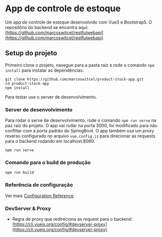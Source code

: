 # App de controle de estoque

Um app de controle de estoque desenvolvido com Vue3 e Bootstrap5.
O repositório do backend se encontra aqui: [https://github.com/marcoswitcel/restfulwebapi](https://github.com/marcoswitcel/restfulwebapi)

## Setup do projeto

Primeiro clone o projeto, navegue para a pasta raíz e rode o comando `npm install` para instalar as dependências.

```
git clone https://github.com/marcoswitcel/product-stock-app.git
cd product-stock-app
npm install
```

Para testar use o server de desenvolvimento.

### Server de desenvolvimento

Para rodar o serve de desenvolvimento, rode o comando `npm run serve` na paz raíz do projeto.
O app vai rodar na porta 3000, foi modificado para não conflitar com a porta padrão do SpringBoot.
O app também usa um proxy reverso configurado no arquivo `vue.config.js` para direcionar as requests para o backend rodando em localhost:8080.

```
npm run serve
```

### Comando para o build de produção

```
npm run build
```

### Referência de configuração

Ver mais [Configuration Reference](https://cli.vuejs.org/config/).

### DevServer & Proxy

* Regra de proxy que redireciona as request para o backend [https://cli.vuejs.org/config/#devserver-proxy](https://cli.vuejs.org/config/#devserver-proxy).

